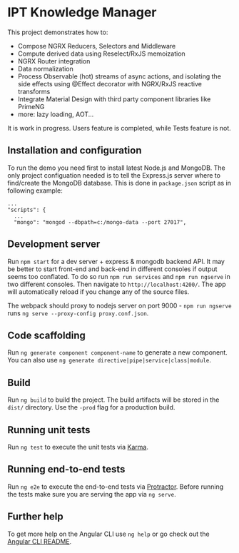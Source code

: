 # IPT Knowledge Manager

This project demonstrates how to:
* Compose NGRX Reducers, Selectors and Middleware
* Compute derived data using Reselect/RxJS memoization
* NGRX Router integration
* Data normalization
* Process Observable (hot) streams of async actions, and isolating the side effects using @Effect decorator with NGRX/RxJS reactive transforms
* Integrate Material Design with third party component libraries like PrimeNG
* more: lazy loading, AOT...

It is work in progress. Users feature is completed, while Tests feature is not.

## Installation and configuration

To run the demo you need first to install latest Node.js and MongoDB. The only project configuation needed is to tell the Express.js server where to find/create the MongoDB database. This is done in `package.json` script as in following example:

```
...
"scripts": {
  ...
  "mongo": "mongod --dbpath=c:/mongo-data --port 27017",

```

## Development server

Run `npm start` for a dev server + express & mongodb backend API. It may be better to start front-end and back-end in different consoles if output seems too conflated. To do so run `npm run services` and `npm run ngserve` in two different consoles. 
Then navigate to `http://localhost:4200/`. The app will automatically reload if you change any of the source files.

The webpack should proxy to nodejs server on port 9000 - `npm run ngserve` runs `ng serve --proxy-config proxy.conf.json`.

## Code scaffolding

Run `ng generate component component-name` to generate a new component. You can also use `ng generate directive|pipe|service|class|module`.

## Build

Run `ng build` to build the project. The build artifacts will be stored in the `dist/` directory. Use the `-prod` flag for a production build.

## Running unit tests

Run `ng test` to execute the unit tests via [Karma](https://karma-runner.github.io).

## Running end-to-end tests

Run `ng e2e` to execute the end-to-end tests via [Protractor](http://www.protractortest.org/).
Before running the tests make sure you are serving the app via `ng serve`.

## Further help

To get more help on the Angular CLI use `ng help` or go check out the [Angular CLI README](https://github.com/angular/angular-cli/blob/master/README.md).
